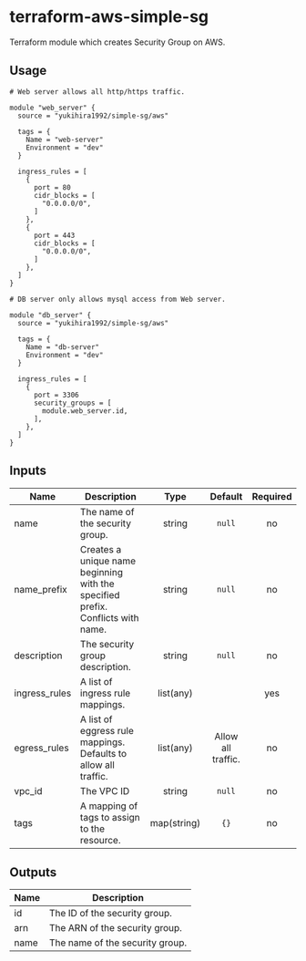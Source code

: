 # terraform-aws-simple-sg
Terraform module which creates Security Group on AWS.

## Usage

```hcl-terraform
# Web server allows all http/https traffic.

module "web_server" {
  source = "yukihira1992/simple-sg/aws"

  tags = {
    Name = "web-server"
    Environment = "dev"
  }

  ingress_rules = [
    {
      port = 80
      cidr_blocks = [
        "0.0.0.0/0",
      ]
    },
    {
      port = 443
      cidr_blocks = [
        "0.0.0.0/0",
      ]
    },
  ]
}

# DB server only allows mysql access from Web server.

module "db_server" {
  source = "yukihira1992/simple-sg/aws"

  tags = {
    Name = "db-server"
    Environment = "dev"
  }

  ingress_rules = [
    {
      port = 3306
      security_groups = [
        module.web_server.id,
      ],
    },
  ]
}
```

## Inputs

| Name | Description | Type | Default | Required |
|------|-------------|:----:|:-----:|:-----:|
| name | The name of the security group. | string | `null` | no |
| name_prefix | Creates a unique name beginning with the specified prefix. Conflicts with name. | string | `null` | no |
| description | The security group description. | string | `null` | no |
| ingress_rules | A list of ingress rule mappings. | list(any) | | yes |
| egress_rules | A list of eggress rule mappings. Defaults to allow all traffic. | list(any) | Allow all traffic. | no |
| vpc_id | The VPC ID | string | `null` | no |
| tags | A mapping of tags to assign to the resource. | map(string) | `{}` | no |

## Outputs

| Name | Description |
|------|-------------|
| id | The ID of the security group. |
| arn | The ARN of the security group. |
| name | The name of the security group. |
